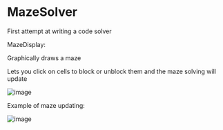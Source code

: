 # MazeSolver

First attempt at writing a code solver

MazeDisplay:

Graphically draws a maze

Lets you click on cells to block or unblock them and the maze solving will update

![image](https://github.com/isaacmthacker/MazeSolver/assets/16544007/367387bc-9483-4cae-b157-1169499a11f2)

Example of maze updating:

![image](https://github.com/isaacmthacker/MazeSolver/assets/16544007/cb53604e-f541-46d7-937b-69f8969b21a6)
